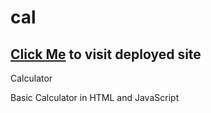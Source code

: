 # cal
## [Click Me](https://calc.sarvesh.space/) to visit deployed site
Calculator

Basic Calculator in HTML and JavaScript

